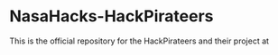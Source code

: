 # NasaHacks-HackPirateers
This is the official repository for the HackPirateers and their project at 
